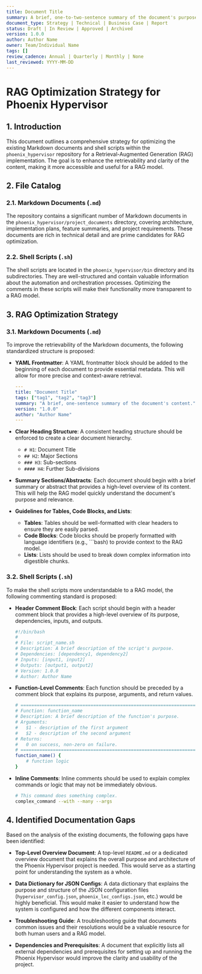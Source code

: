 ```yaml
---
title: Document Title
summary: A brief, one-to-two-sentence summary of the document's purpose and content.
document_type: Strategy | Technical | Business Case | Report
status: Draft | In Review | Approved | Archived
version: 1.0.0
author: Author Name
owner: Team/Individual Name
tags: []
review_cadence: Annual | Quarterly | Monthly | None
last_reviewed: YYYY-MM-DD
---
```

# RAG Optimization Strategy for Phoenix Hypervisor

## 1. Introduction

This document outlines a comprehensive strategy for optimizing the existing Markdown documents and shell scripts within the `phoenix_hypervisor` repository for a Retrieval-Augmented Generation (RAG) implementation. The goal is to enhance the retrievability and clarity of the content, making it more accessible and useful for a RAG model.

## 2. File Catalog

### 2.1. Markdown Documents (`.md`)

The repository contains a significant number of Markdown documents in the `phoenix_hypervisor/project_documents` directory, covering architecture, implementation plans, feature summaries, and project requirements. These documents are rich in technical detail and are prime candidates for RAG optimization.

### 2.2. Shell Scripts (`.sh`)

The shell scripts are located in the `phoenix_hypervisor/bin` directory and its subdirectories. They are well-structured and contain valuable information about the automation and orchestration processes. Optimizing the comments in these scripts will make their functionality more transparent to a RAG model.

## 3. RAG Optimization Strategy

### 3.1. Markdown Documents (`.md`)

To improve the retrievability of the Markdown documents, the following standardized structure is proposed:

*   **YAML Frontmatter**: A YAML frontmatter block should be added to the beginning of each document to provide essential metadata. This will allow for more precise and context-aware retrieval.

    ```yaml
    ---
    title: "Document Title"
    tags: ["tag1", "tag2", "tag3"]
    summary: "A brief, one-sentence summary of the document's content."
    version: "1.0.0"
    author: "Author Name"
    ---
    ```

*   **Clear Heading Structure**: A consistent heading structure should be enforced to create a clear document hierarchy.

    *   `# H1`: Document Title
    *   `## H2`: Major Sections
    *   `### H3`: Sub-sections
    *   `#### H4`: Further Sub-divisions

*   **Summary Sections/Abstracts**: Each document should begin with a brief summary or abstract that provides a high-level overview of its content. This will help the RAG model quickly understand the document's purpose and relevance.

*   **Guidelines for Tables, Code Blocks, and Lists**:

    *   **Tables**: Tables should be well-formatted with clear headers to ensure they are easily parsed.
    *   **Code Blocks**: Code blocks should be properly formatted with language identifiers (e.g., \`\`\`bash) to provide context to the RAG model.
    *   **Lists**: Lists should be used to break down complex information into digestible chunks.

### 3.2. Shell Scripts (`.sh`)

To make the shell scripts more understandable to a RAG model, the following commenting standard is proposed:

*   **Header Comment Block**: Each script should begin with a header comment block that provides a high-level overview of its purpose, dependencies, inputs, and outputs.

    ```bash
    #!/bin/bash
    #
    # File: script_name.sh
    # Description: A brief description of the script's purpose.
    # Dependencies: [dependency1, dependency2]
    # Inputs: [input1, input2]
    # Outputs: [output1, output2]
    # Version: 1.0.0
    # Author: Author Name
    ```

*   **Function-Level Comments**: Each function should be preceded by a comment block that explains its purpose, arguments, and return values.

    ```bash
    # =====================================================================================
    # Function: function_name
    # Description: A brief description of the function's purpose.
    # Arguments:
    #   $1 - description of the first argument
    #   $2 - description of the second argument
    # Returns:
    #   0 on success, non-zero on failure.
    # =====================================================================================
    function_name() {
        # function logic
    }
    ```

*   **Inline Comments**: Inline comments should be used to explain complex commands or logic that may not be immediately obvious.

    ```bash
    # This command does something complex.
    complex_command --with --many --args
    ```

## 4. Identified Documentation Gaps

Based on the analysis of the existing documents, the following gaps have been identified:

*   **Top-Level Overview Document**: A top-level `README.md` or a dedicated overview document that explains the overall purpose and architecture of the Phoenix Hypervisor project is needed. This would serve as a starting point for understanding the system as a whole.

*   **Data Dictionary for JSON Configs**: A data dictionary that explains the purpose and structure of the JSON configuration files (`hypervisor_config.json`, `phoenix_lxc_configs.json`, etc.) would be highly beneficial. This would make it easier to understand how the system is configured and how the different components interact.

*   **Troubleshooting Guide**: A troubleshooting guide that documents common issues and their resolutions would be a valuable resource for both human users and a RAG model.

*   **Dependencies and Prerequisites**: A document that explicitly lists all external dependencies and prerequisites for setting up and running the Phoenix Hypervisor would improve the clarity and usability of the project.
